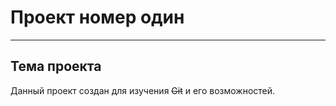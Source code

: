 # Проект номер один
---
## Тема проекта
Данный проект создан для изучения ~~Git~~ и его возможностей.